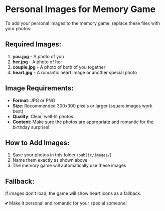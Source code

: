 # Personal Images for Memory Game

To add your personal images to the memory game, replace these files with your photos:

## Required Images:
1. **you.jpg** - A photo of you
2. **her.jpg** - A photo of her  
3. **couple.jpg** - A photo of both of you together
4. **heart.jpg** - A romantic heart image or another special photo

## Image Requirements:
- **Format**: JPG or PNG
- **Size**: Recommended 300x300 pixels or larger (square images work best)
- **Quality**: Clear, well-lit photos
- **Content**: Make sure the photos are appropriate and romantic for the birthday surprise!

## How to Add Images:
1. Save your photos in this folder (`public/images/`)
2. Name them exactly as shown above
3. The memory game will automatically use these images

## Fallback:
If images don't load, the game will show heart icons as a fallback.

💕 Make it personal and romantic for your special someone! 